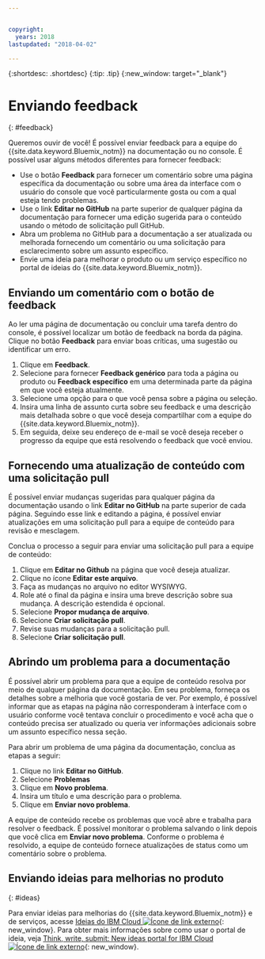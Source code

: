 ```yaml
---


copyright:
  years: 2018
lastupdated: "2018-04-02"

---
```


{:shortdesc: .shortdesc}
{:tip: .tip}
{:new_window: target="_blank"}

# Enviando feedback
{: #feedback}

Queremos ouvir de você! É possível enviar feedback para a equipe
do {{site.data.keyword.Bluemix_notm}} na documentação ou no console. É possível usar alguns métodos
diferentes para fornecer feedback:

* Use o botão **Feedback** para fornecer um comentário sobre uma página
específica da documentação ou sobre uma área da interface com o usuário do console que você particularmente
gosta ou com a qual esteja tendo problemas.
* Use o link **Editar no GitHub** na parte superior de qualquer página
da documentação para fornecer uma edição sugerida para o conteúdo usando o método de solicitação pull GitHub.
* Abra um problema no GitHub para a documentação a ser atualizada ou melhorada fornecendo um comentário
ou uma solicitação para esclarecimento sobre um assunto específico. 
* Envie uma ideia para melhorar o produto ou um serviço específico no portal de ideias do
{{site.data.keyword.Bluemix_notm}}.

## Enviando um comentário com o botão de feedback

Ao ler uma página de documentação ou concluir uma tarefa dentro do console, é possível
localizar um botão de feedback na borda da página. Clique no botão **Feedback** para
enviar boas críticas, uma sugestão ou identificar um erro.

1. Clique em **Feedback**.
2. Selecione para fornecer **Feedback genérico** para toda a página ou produto ou
**Feedback específico** em uma determinada parte da página em que você esteja atualmente.
3. Selecione uma opção para o que você pensa sobre a página ou seleção.
4. Insira uma linha de assunto curta sobre seu feedback e uma descrição mais detalhada sobre o que você
deseja compartilhar com a equipe do {{site.data.keyword.Bluemix_notm}}.
5. Em seguida, deixe seu endereço de e-mail se você deseja receber o progresso da equipe que está
resolvendo o feedback que você enviou.


## Fornecendo uma atualização de conteúdo com uma solicitação pull

É possível enviar mudanças sugeridas para qualquer página da documentação usando o link **Editar
no GitHub** na parte superior de cada página. Seguindo esse link e editando a página, é possível
enviar atualizações em uma solicitação pull para a equipe de conteúdo para revisão e mesclagem. 

Conclua o processo a seguir para enviar uma solicitação pull para a equipe de conteúdo:

1. Clique em **Editar no Github** na página que você deseja atualizar.
2. Clique no ícone **Editar este arquivo**.
3. Faça as mudanças no arquivo no editor WYSIWYG.
4. Role até o final da página e insira uma breve descrição sobre sua mudança. A descrição estendida é
opcional.
5. Selecione **Propor mudança de arquivo**.
6. Selecione **Criar solicitação pull**.
7. Revise suas mudanças para a solicitação pull.
8. Selecione **Criar solicitação pull**. 

## Abrindo um problema para a documentação

É possível abrir um problema para que a equipe de conteúdo resolva por meio de qualquer página
da documentação. Em seu problema, forneça os detalhes sobre a melhoria que você gostaria de ver. Por exemplo,
é possível informar que as etapas na página não corresponderam à interface com o usuário conforme você tentava
concluir o procedimento e você acha que o conteúdo precisa ser atualizado ou queria ver informações adicionais
sobre um assunto específico nessa seção.

Para abrir um problema de uma página da documentação, conclua as etapas a seguir:

1. Clique no link **Editar no GitHub**.
2. Selecione **Problemas**
3. Clique em **Novo problema**.
4. Insira um título e uma descrição para o problema.
5. Clique em **Enviar novo problema**. 

A equipe de conteúdo recebe os problemas que você abre e trabalha para resolver o feedback. É possível
monitorar o problema salvando o link depois que você clica em **Enviar novo problema**. Conforme o problema é resolvido, a equipe de conteúdo fornece atualizações de status como um comentário sobre
o problema.

## Enviando ideias para melhorias no produto
{: #ideas}

Para enviar ideias para melhorias do {{site.data.keyword.Bluemix_notm}} e de serviços, acesse [Ideias do IBM Cloud ![Ícone de link externo](../icons/launch-glyph.svg)](https://ibmcloud.ideas.aha.io){: new_window}. Para obter mais informações sobre como usar o portal de ideia, veja [Think, write, submit: New ideas portal for IBM Cloud ![Ícone de link externo](../icons/launch-glyph.svg)](https://developer.ibm.com/bluemix/2016/10/05/think-write-submit/){: new_window}.

